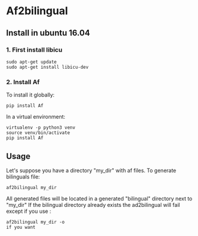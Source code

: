 # Af2bilingual

## Install in ubuntu 16.04

### 1. First install libicu

```
sudo apt-get update
sudo apt-get install libicu-dev
```

### 2. Install Af
To install it globally:
```
pip install Af
```

In a virtual environment:
```
virtualenv -p python3 venv
source venv/bin/activate 
pip install Af
```

## Usage
Let's suppose you have a directory "my_dir" with af files. To generate bilinguals file:
```
af2bilingual my_dir
```

All generated files will be located in a generated "bilingual" directory next to "my_dir"
If the bilingual directory already exists the ad2bilingual will fail except if you use :
```
af2bilingual my_dir -o
if you want 
```


